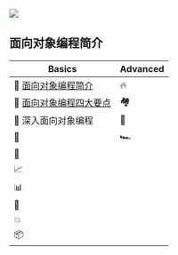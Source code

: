 ![](http://progressed.io/bar/10?title=completed)

## 面向对象编程简介

|Basics|Advanced|
|-|-|
|📓 [面向对象编程简介](https://github.com/fishhello/learn/blob/master/object-orientedProgramming/%E9%9D%A2%E5%90%91%E5%AF%B9%E8%B1%A1%E7%BC%96%E7%A8%8B%E7%AE%80%E4%BB%8B.md)|🔥|
|🐍 [面向对象编程四大要点](https://github.com/fishhello/learn/blob/master/object-orientedProgramming/%E9%9D%A2%E5%90%91%E5%AF%B9%E8%B1%A1%E7%BC%96%E7%A8%8B%E5%9B%9B%E5%A4%A7%E8%A6%81%E7%82%B9.md)|🏘️|
|🔢 深入面向对象编程|🤷|
|🍒|🏎️|
|🐼||
|📈||
|📊||
|🌳||
|💥||
|📦||